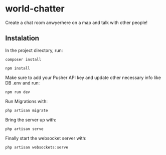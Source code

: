 # world-chatter

Create a chat room anwyerhere on a map and talk with other people!

## Instalation

In the project directory, run:

`composer install`

`npm install`

Make sure to add your Pusher API key and update other necessary info like DB .env and run:

`npm run dev`

 Run Migrations with:

`php artisan migrate`

Bring the server up with: 

`php artisan serve`

Finally start the websocket server with:

`php artisan websockets:serve`
